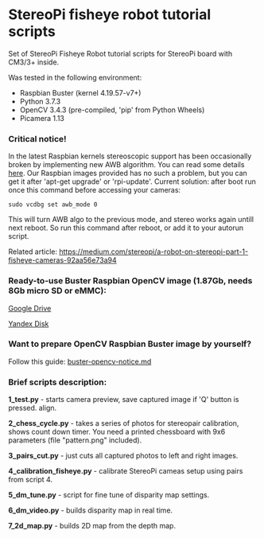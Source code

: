 StereoPi fisheye robot tutorial scripts
===========

Set of StereoPi Fisheye Robot tutorial scripts for StereoPi board with CM3/3+ inside.

Was tested in the following environment:
* Raspbian Buster (kernel 4.19.57-v7+)
* Python 3.7.3 
* OpenCV 3.4.3 (pre-compiled, 'pip' from Python Wheels)
* Picamera 1.13

### Critical notice!
In the latest Raspbian kernels stereoscopic support has been occasionally broken by implementing new AWB algorithm. You can read some details [here](https://github.com/raspberrypi/firmware/issues/1253). Our Raspbian images provided has no such a problem, but you can get it after 'apt-get upgrade' or 'rpi-update'.
Current solution: after boot run once this command before accessing your cameras:
```
sudo vcdbg set awb_mode 0
```
This will turn AWB algo to the previous mode, and stereo works again untill next reboot. So run this command after reboot, or add it to your autorun script. 

Related article: https://medium.com/stereopi/a-robot-on-stereopi-part-1-fisheye-cameras-92aa56e73a94

### Ready-to-use Buster Raspbian OpenCV image (1.87Gb, needs 8Gb micro SD or eMMC):

[Google Drive](https://drive.google.com/file/d/1eIt-qJDd_aeyK72cqOgRzUGfm5TZmfMD/view?usp=sharing)

[Yandex Disk](https://yadi.sk/d/gCYA_Yy06fpJxA)

### Want to prepare OpenCV Raspbian Buster image by yourself?

Follow this guide: [buster-opencv-notice.md](https://github.com/realizator/stereopi-fisheye-robot/blob/master/buster-opencv-notice.md)

### Brief scripts description:

**1_test.py** - starts camera preview, save captured image if 'Q' button is pressed. 
align.

**2_chess_cycle.py** - takes a series of photos for stereopair calibration, shows count
down timer. You need a printed chessboard with 9x6 parameters (file "pattern.png" included).

**3_pairs_cut.py** - just cuts all captured photos to left and right images.

**4_calibration_fisheye.py** - calibrate StereoPi cameas setup using pairs from script 4.

**5_dm_tune.py** - script for fine tune of disparity map settings.

**6_dm_video.py** - builds disparity map in real time.


**7_2d_map.py** - builds 2D map from the depth map.


